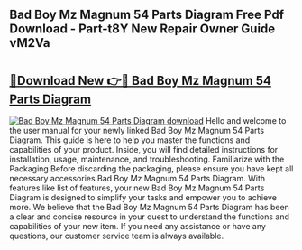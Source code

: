 ## Bad Boy Mz Magnum 54 Parts Diagram Free Pdf Download - Part-t8Y New Repair Owner Guide vM2Va

# <h2><a href="http://dfhl3r7.blite.top/?on=Bad+Boy+Mz+Magnum+54+Parts+Diagram">🔗Download New 👉🔴 Bad Boy Mz Magnum 54 Parts Diagram</a></h2>

[![Bad Boy Mz Magnum 54 Parts Diagram download](https://i.imgur.com/lujVjoI.png)](http://dfhl3r7.blite.top/?on=Bad+Boy+Mz+Magnum+54+Parts+Diagram)
Hello and welcome to the user manual for your newly linked Bad Boy Mz Magnum 54 Parts Diagram. This guide is here to help you master the functions and capabilities of your product. Inside, you will find detailed instructions for installation, usage, maintenance, and troubleshooting. Familiarize with the Packaging Before discarding the packaging, please ensure you have kept all necessary accessories Bad Boy Mz Magnum 54 Parts Diagram. With features like list of features, your new Bad Boy Mz Magnum 54 Parts Diagram is designed to simplify your tasks and empower you to achieve more. We believe that the Bad Boy Mz Magnum 54 Parts Diagram has been a clear and concise resource in your quest to understand the functions and capabilities of your new item. If you need any assistance or have any questions, our customer service team is always available.
